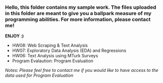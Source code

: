 ### Hello, this folder contains my sample work. The files uploaded in this folder are meant to give you a ballpark measure of my programming abilities. For more information, please contact me!

**ENJOY :)**

* HW08: Web Scraping & Text Analysis
* HW07: Exploratory Data Analysis (EDA) and Regressions
* HW06: Text Analysis using MTurk Surveys
* Program Evalaution: Program Evaluation 


*Notes: Please feel free to contact me if you would like to have access to the data used for Program Evaluation*
